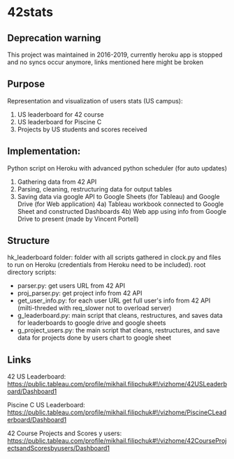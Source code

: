 # 42stats

## Deprecation warning
This project was maintained in 2016-2019, currently heroku app is stopped and no syncs occur anymore, links mentioned here might be broken

## Purpose
Representation and visualization of users stats (US campus):
1) US leaderboard for 42 course
2) US leaderboard for Piscine C
3) Projects by US students and scores received

## Implementation:
Python script on Heroku with advanced python scheduler (for auto updates) 
1) Gathering data from 42 API
2) Parsing, cleaning, restructuring data for output tables
3) Saving data via google API to Google Sheets (for Tableau) and Google Drive (for Web application)
4a) Tableau workbook connected to Google Sheet and constructed Dashboards
4b) Web app using info from Google Drive to present (made by Vincent Portell)

## Structure
hk_leaderboard folder: folder with all scripts gathered in clock.py and files to run on Heroku (credentials from Heroku need to be included).
root directory scripts:
- parser.py: get users URL from 42 API
- proj_parser.py: get project info from 42 API
- get_user_info.py: for each user URL get full user's info from 42 API (milti-threded with req_slower not to overload server)
- g_leaderboard.py: main script that cleans, restructures, and saves data for leaderboards to google drive and google sheets
- g_project_users.py: the main script that cleans, restructures, and save data for projects done by users chart to google sheet

## Links

42 US Leaderboard:
https://public.tableau.com/profile/mikhail.filipchuk#!/vizhome/42USLeaderboard/Dashboard1

Piscine C US Leaderboard:
https://public.tableau.com/profile/mikhail.filipchuk#!/vizhome/PiscineCLeaderboard/Dashboard1

42 Course Projects and Scores y users:
https://public.tableau.com/profile/mikhail.filipchuk#!/vizhome/42CourseProjectsandScoresbyusers/Dashboard1
